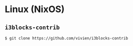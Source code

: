 # Linux (NixOS)

## `i3blocks-contrib`

```sh
$ git clone https://github.com/vivien/i3blocks-contrib
```

